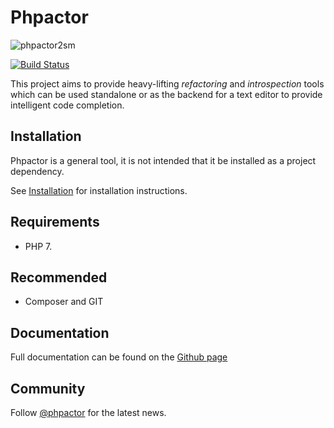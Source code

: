 Phpactor
========

![phpactor2sm](https://user-images.githubusercontent.com/530801/27995098-82e72c4c-64c0-11e7-96d2-f549c711ca8b.png)

[![Build Status](https://travis-ci.org/phpactor/phpactor.svg?branch=master)](https://travis-ci.org/phpactor/phpactor)

This project aims to provide heavy-lifting *refactoring* and *introspection*
tools which can be used standalone or as the backend for a text editor to
provide intelligent code completion.

Installation
------------

Phpactor is a general tool, it is not intended that it be installed as a project dependency.

See
[Installation](http://phpactor.github.io/phpactor/standalone.html#installation)
for installation instructions.

Requirements
------------

- PHP 7.

Recommended
-----------

- Composer and GIT

Documentation
-------------

Full documentation can be found on the [Github page](http://phpactor.github.io/phpactor)

Community
---------

Follow [@phpactor](https://twitter.com/phpactor) for the latest news.
